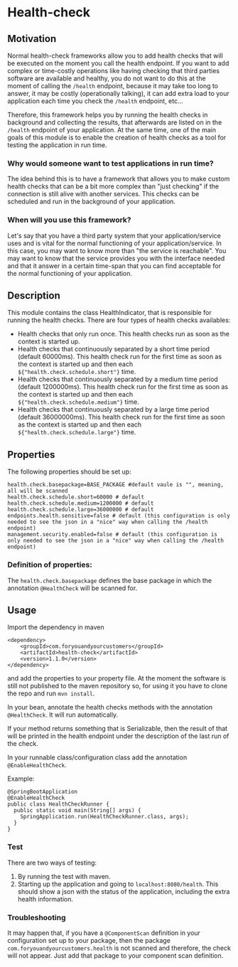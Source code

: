 # Health-check

## Motivation

Normal health-check frameworks allow you to add health checks that will be executed on the moment you call the health endpoint. If you want to add complex or time-costly operations like having checking that third parties software are available and healthy, you do not want to do this at the moment of calling the `/health` endpoint, because it may take too long to answer, it may be costly (operationally talking), it can add extra load to your application each time you check the `/health` endpoint, etc...

Therefore, this framework helps you by running the health checks in background and collecting the results, that afterwards are listed on in the `/health` endpoint of your application. At the same time, one of the main goals of this module is to enable the creation of health checks as a tool for testing the application in run time.

### Why would someone want to test applications in run time? 

The idea behind this is to have a framework that allows you to make custom health checks that can be a bit more complex than "just checking" if the connection is still alive with another services. This checks can be scheduled and run in the background of your application.

### When will you use this framework? 

Let's say that you have a third party system that your application/service uses and is vital for the normal functioning of your application/service. In this case, you may want to know more than "the service is reachable". You may want to know that the service provides you with the interface needed and that it answer in a certain time-span that you can find acceptable for the normal functioning of your application. 

## Description

This module contains the class HealthIndicator, that is responsible for running the health checks. There are four types of health checks availables:

* Health checks that only run once. This health checks run as soon as the context is started up.
* Health checks that continuously separated by a short time period (default 60000ms). This health check run for the first time as soon as the context is started up and then each `${"health.check.schedule.short"}` time.
* Health checks that continuously separated by a medium time period (default 1200000ms). This health check run for the first time as soon as the context is started up and then each `${"health.check.schedule.medium"}` time.
* Health checks that continuously separated by a large time period (default 36000000ms). This health check run for the first time as soon as the context is started up and then each `${"health.check.schedule.large"}` time.

## Properties

The following properties should be set up:

```
health.check.basepackage=BASE_PACKAGE #default vaule is "", meaning, all will be scanned 
health.check.schedule.short=60000 # default
health.check.schedule.medium=1200000 # default
health.check.schedule.large=36000000 # default
endpoints.health.sensitive=false # default (this configuration is only needed to see the json in a "nice" way when calling the /health endpoint)
management.security.enabled=false # default (this configuration is only needed to see the json in a "nice" way when calling the /health endpoint)
```

### Definition of properties:

The `health.check.basepackage` defines the base package in which the annotation `@HealthCheck` will be scanned for.

## Usage

Import the dependency in maven 

```
<dependency>
    <groupId>com.foryouandyourcustomers</groupId>
    <artifactId>health-check</artifactId>
    <version>1.1.0</version>
</dependency>
``` 

and add the properties to your property file. At the moment the software is still not published to the maven repository so, for using it you have to clone the repo and run `mvn install`.

In your bean, annotate the health checks methods with the annotation `@HealthCheck`. It will run automatically.

If your method returns something that is Serializable, then the result of that will be printed in the health endpoint under the description of the last run of the check.

In your runnable class/configuration class add the annotation `@EnableHealthCheck`.

Example:
```
@SpringBootApplication
@EnableHealthCheck
public class HealthCheckRunner {
  public static void main(String[] args) {
    SpringApplication.run(HealthCheckRunner.class, args);
  }
}

```

### Test

There are two ways of testing:

1. By running the test with maven.
2. Starting up the application and going to `localhost:8080/health`. This should show a json with the status of the application, including the extra health information.

### Troubleshooting

It may happen that, if you have a `@ComponentScan` definition in your configuration set up to your package, then the package `com.foryouandyourcustomers.health` is not scanned and therefore, the check will not appear. Just add that package to your component scan definition.


